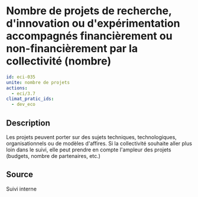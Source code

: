 # Nombre de projets de recherche, d'innovation ou d'expérimentation accompagnés financièrement ou non-financièrement par la collectivité (nombre)
```yaml
id: eci-035
unite: nombre de projets
actions:
  - eci/3.7
climat_pratic_ids:
  - dev_eco
```
## Description
Les projets peuvent porter sur des sujets techniques, technologiques, organisationnels ou de modèles d'affires. Si la collectivité souhaite aller plus loin dans le suivi, elle peut prendre en compte l'ampleur des projets (budgets, nombre de partenaires, etc.)

## Source
Suivi interne
